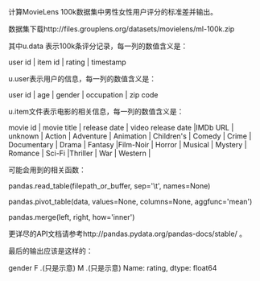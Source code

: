 计算MovieLens 100k数据集中男性女性用户评分的标准差并输出。

数据集下载http://files.grouplens.org/datasets/movielens/ml-100k.zip

其中u.data 表示100k条评分记录，每一列的数值含义是：

user id | item id | rating | timestamp

u.user表示用户的信息，每一列的数值含义是：

user id | age | gender | occupation | zip code

u.item文件表示电影的相关信息，每一列的数值含义是：

movie id | movie title | release date | video release date |IMDb URL | unknown | Action | Adventure | Animation | Children's | Comedy | Crime | Documentary | Drama | Fantasy |Film-Noir | Horror | Musical | Mystery | Romance | Sci-Fi |Thriller | War | Western |

可能会用到的相关函数：

pandas.read_table(filepath_or_buffer, sep='\t', names=None)

pandas.pivot_table(data, values=None, columns=None, aggfunc='mean')

pandas.merge(left, right, how='inner')

更详尽的API文档请参考http://pandas.pydata.org/pandas-docs/stable/ 。

最后的输出应该是这样的：

gender
F         *.*(只是示意)
M         *.*(只是示意)
Name: rating, dtype: float64

